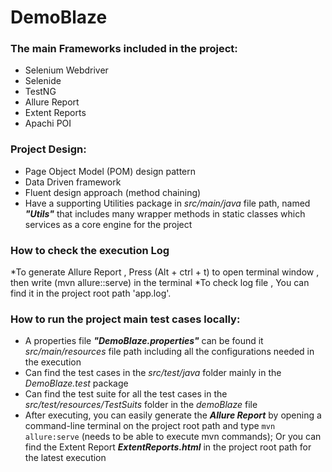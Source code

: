 # DemoBlaze

### The main Frameworks included in the project:
* Selenium Webdriver
* Selenide
* TestNG
* Allure Report
* Extent Reports
* Apachi POI


### Project Design:
* Page Object Model (POM) design pattern
* Data Driven framework
* Fluent design approach (method chaining)
* Have a supporting Utilities package in *src/main/java* file path, named ***"Utils"*** that includes many wrapper methods in static classes which services as a core engine for the project 



### How to check the execution Log
*To generate Allure Report , Press (Alt + ctrl + t) to open terminal window , then write  (mvn allure::serve) in the terminal
*To check log file , You can find it in the project root path 'app.log'.

### How to run the project main test cases locally:
* A properties file ***"DemoBlaze.properties"*** can be found it *src/main/resources* file path including all the configurations needed in the execution
* Can find the test cases in the *src/test/java* folder mainly in the *DemoBlaze.test* package
* Can find the test suite for all the  test cases in the *src/test/resources/TestSuits* folder in the *demoBlaze* file
* After executing, you can easily generate the ***Allure Report*** by opening a command-line terminal on the project root path and type `mvn allure:serve` (needs to be able to execute mvn commands); Or you can find the Extent Report ***ExtentReports.html*** in the project root path for the latest execution

